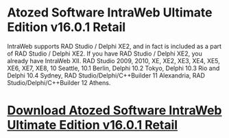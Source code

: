# Atozed Software IntraWeb Ultimate Edition v16.0.1 Retail

IntraWeb supports RAD Studio / Delphi XE2, and in fact is included as a part of RAD Studio / Delphi XE2. If you have RAD Studio / Delphi XE2, you already have IntraWeb XII. RAD Studio 2009, 2010, XE, XE2, XE3, XE4, XE5, XE6, XE7, XE8, 10 Seattle, 10.1 Berlin, Delphi 10.2 Tokyo, Delphi 10.3 Rio and Delphi 10.4 Sydney, RAD Studio/Delphi/C++Builder 11 Alexandria, RAD Studio/Delphi/C++Builder 12 Athens.

# [Download Atozed Software IntraWeb Ultimate Edition v16.0.1 Retail](https://developer.team/delphi/35242-atozed-software-intraweb-ultimate-edition-v1601-retail.html)
